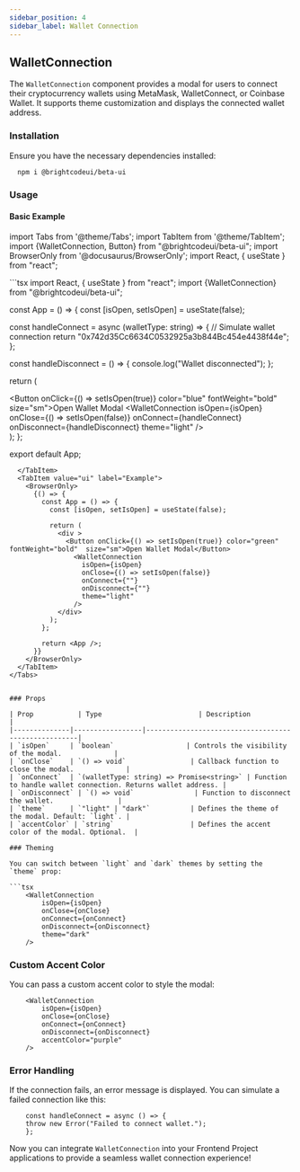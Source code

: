 ```yaml
---
sidebar_position: 4
sidebar_label: Wallet Connection
---
```


## WalletConnection

The `WalletConnection` component provides a modal for users to connect their cryptocurrency wallets using MetaMask, WalletConnect, or Coinbase Wallet. It supports theme customization and displays the connected wallet address.

### Installation

Ensure you have the necessary dependencies installed:

```bash
  npm i @brightcodeui/beta-ui
```

### Usage

#### Basic Example

import Tabs from '@theme/Tabs';
import TabItem from '@theme/TabItem';
import {WalletConnection, Button} from  "@brightcodeui/beta-ui";
import BrowserOnly from '@docusaurus/BrowserOnly';
import React, { useState } from "react";


<Tabs>
  <TabItem value="code" label="Code" default>
 ```tsx
import React, { useState } from "react";
import {WalletConnection} from  "@brightcodeui/beta-ui";

const App = () => {
  const [isOpen, setIsOpen] = useState(false);

  const handleConnect = async (walletType: string) => {
    // Simulate wallet connection
    return "0x742d35Cc6634C0532925a3b844Bc454e4438f44e";
  };

  const handleDisconnect = () => {
    console.log("Wallet disconnected");
  };

  return (
    <div className="p-8">
      <Button onClick={() => setIsOpen(true)} color="blue" fontWeight="bold"  size="sm">Open Wallet Modal</Button>
      <WalletConnection
        isOpen={isOpen}
        onClose={() => setIsOpen(false)}
        onConnect={handleConnect}
        onDisconnect={handleDisconnect}
        theme="light"
      />
    </div>
  );
};

export default App;
```
  </TabItem>
  <TabItem value="ui" label="Example">
    <BrowserOnly>
      {() => {
        const App = () => {
          const [isOpen, setIsOpen] = useState(false);
          
          return (
            <div >
              <Button onClick={() => setIsOpen(true)} color="green" fontWeight="bold"  size="sm">Open Wallet Modal</Button>
                <WalletConnection
                  isOpen={isOpen}
                  onClose={() => setIsOpen(false)}
                  onConnect={""}
                  onDisconnect={""}
                  theme="light"
                />
            </div>
          );
        };

        return <App />;
      }}
    </BrowserOnly>
  </TabItem>
</Tabs>


### Props

| Prop           | Type                        | Description                                         |
|--------------|-----------------|-----------------------------------------------------|
| `isOpen`     | `boolean`                  | Controls the visibility of the modal.             |
| `onClose`    | `() => void`                | Callback function to close the modal.             |
| `onConnect`  | `(walletType: string) => Promise<string>` | Function to handle wallet connection. Returns wallet address. |
| `onDisconnect` | `() => void`               | Function to disconnect the wallet.                |
| `theme`      | `"light" | "dark"`          | Defines the theme of the modal. Default: `light`. |
| `accentColor` | `string`                   | Defines the accent color of the modal. Optional.  |

### Theming

You can switch between `light` and `dark` themes by setting the `theme` prop:

```tsx
    <WalletConnection 
        isOpen={isOpen} 
        onClose={onClose} 
        onConnect={onConnect} 
        onDisconnect={onDisconnect} 
        theme="dark" 
    />
```

### Custom Accent Color

You can pass a custom accent color to style the modal:

```tsx
    <WalletConnection 
        isOpen={isOpen} 
        onClose={onClose} 
        onConnect={onConnect} 
        onDisconnect={onDisconnect} 
        accentColor="purple" 
    />
```

### Error Handling

If the connection fails, an error message is displayed. You can simulate a failed connection like this:

```tsx
    const handleConnect = async () => {
    throw new Error("Failed to connect wallet.");
    };
```

Now you can integrate `WalletConnection` into your Frontend Project applications to provide a seamless wallet connection experience!
